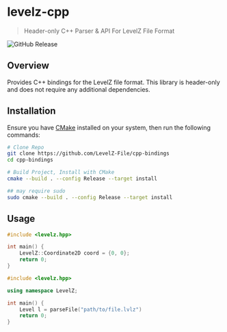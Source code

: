 # levelz-cpp

> Header-only C++ Parser & API For LevelZ File Format

![GitHub Release](https://img.shields.io/github/v/release/LevelZ-File/cpp-bindings)

## Overview

Provides C++ bindings for the LevelZ file format. This library is header-only and does not require any additional dependencies.

## Installation

Ensure you have [CMake](https://cmake.org/) installed on your system, then run the following commands:

```bash
# Clone Repo
git clone https://github.com/LevelZ-File/cpp-bindings
cd cpp-bindings

# Build Project, Install with CMake
cmake --build . --config Release --target install

## may require sudo
sudo cmake --build . --config Release --target install
```

## Usage

```cpp
#include <levelz.hpp>

int main() {
    LevelZ::Coordinate2D coord = {0, 0};
    return 0;
}
```

```cpp
#include <levelz.hpp>

using namespace LevelZ;

int main() {
    Level l = parseFile("path/to/file.lvlz")
    return 0;
}
```
